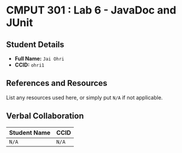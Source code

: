 # CMPUT 301 : Lab 6 - JavaDoc and JUnit

## Student Details

- **Full Name:** `Jai Ohri`
- **CCID:** `ohri1`

## References and Resources

List any resources used here, or simply put `N/A` if not applicable.

## Verbal Collaboration

| Student Name | CCID     |
| ------------ | -------- |
|     `N/A`    |  `N/A`   |
